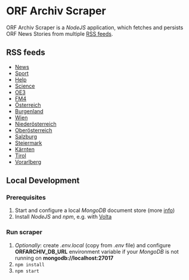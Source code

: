 # ORF Archiv Scraper

ORF Archiv Scraper is a _NodeJS_ application, which fetches and persists ORF News Stories from multiple
[RSS feeds](https://rss.orf.at).

## RSS feeds

- [News](https://rss.orf.at/news.xml)
- [Sport](https://rss.orf.at/sport.xml)
- [Help](https://rss.orf.at/help.xml)
- [Science](https://rss.orf.at/science.xml)
- [OE3](https://rss.orf.at/oe3.xml)
- [FM4](https://rss.orf.at/fm4.xml)
- [Österreich](https://rss.orf.at/oesterreich.xml)
- [Burgenland](https://rss.orf.at/burgenland.xml)
- [Wien](https://rss.orf.at/wien.xml)
- [Niederösterreich](https://rss.orf.at/noe.xml)
- [Oberösterreich](https://rss.orf.at/ooe.xml)
- [Salzburg](https://rss.orf.at/salzburg.xml)
- [Steiermark](https://rss.orf.at/steiermark.xml)
- [Kärnten](https://rss.orf.at/kaernten.xml)
- [Tirol](https://rss.orf.at/tirol.xml)
- [Vorarlberg](https://rss.orf.at/vorarlberg.xml)

## Local Development

### Prerequisites

1. Start and configure a local _MongoDB_ document store (more [info](../db/README.md))
2. Install _NodeJS_ and _npm_, e.g. with [Volta](https://volta.sh/)

### Run scraper

1. _Optionally_: create _.env.local_ (copy from _.env_ file) and configure **ORFARCHIV_DB_URL** environment variable if
   your _MongoDB_ is not running on **mongodb://localhost:27017**
2. `npm install`
3. `npm start`
